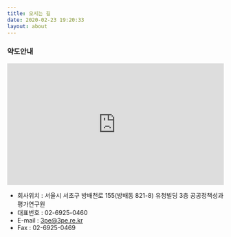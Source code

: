 ```yaml
---
title: 오시는 길
date: 2020-02-23 19:20:33
layout: about
---
```

### 약도안내
<style>.embed-container { position: relative; padding-bottom: 56.25%; height: 0; overflow: hidden; max-width: 100%; } .embed-container iframe, .embed-container object, .embed-container embed { position: absolute; top: 0; left: 0; width: 100%; height: 100%; }</style><div class='embed-container'><iframe src='https://www.google.com/maps/embed?pb=!1m18!1m12!1m3!1d1582.8909583848633!2d126.98586419260013!3d37.48947242240568!2m3!1f0!2f0!3f0!3m2!1i1024!2i768!4f13.1!3m3!1m2!1s0x357ca1a55792c46f%3A0x1ec7118397620eb5!2zKOyjvCnqs7Xqs7XsoJXssYXshLHqs7ztj4nqsIDsl7Dqtazsm5A!5e0!3m2!1sko!2skr!4v1586499757920!5m2!1sko!2skr' width='800' height='600' frameborder='0' style='border:0;' allowfullscreen='' aria-hidden='false' tabindex='0'></iframe></div>

- 회사위치 : 서울시 서초구 방배천로 155(방배동 821-8) 유청빌딩 3층 공공정책성과평가연구원
- 대표번호 : 02-6925-0460
- E-mail : 3pe@3pe.re.kr
- Fax : 02-6925-0469
